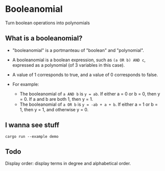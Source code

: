 # Booleanomial
Turn boolean operations into polynomials

## What is a booleanomial?

* "booleanomial" is a portmanteau of "boolean" and "polynomial".
  
* A booleanomial is a boolean expression, such as `(a OR b) AND c`, expressed as a polynomial (of 3 variables in this case).
  
* A value of 1 corresponds to true, and a value of 0 corresponds to false.
  
* For example:
  
  * The booleanomial of `a AND b` is `y = ab`.
    If either a = 0 or b = 0, then y = 0.
    If a and b are both 1, then y = 1.
  * The booleanomial of `a OR b` is `y = -ab + a + b`. 
    If either a = 1 or b = 1, then y = 1, and otherwise y = 0.
    
## I wanna see stuff

`cargo run --example demo`

## Todo

Display order: display terms in degree and alphabetical order.